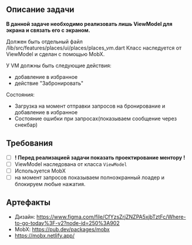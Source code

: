 ## Описание задачи

**В данной задаче необходимо реализовать лишь ViewModel для экрана и связать его с экраном.**

Должен быть отдельный файл /lib/src/features/places/ui/places/places_vm.dart
Класс наследуется от ViewModel и сделан с помощью MobX.

У VM должны быть следующие действия:
- добавление в избранное
- действие "Забронировать"

Состояния:
- Загрузка на момент отправки запросов на бронирование и добавление в избранное
- Состояние ошибки при запросах(показываем сообщение через снекбар)

## Требования

* [ ] **! Перед реализацией задачи показать проектирование ментору !**
* [ ] ViewModel наследована от класса  `ViewModel`
* [ ] Используется MobX
* [ ] на момент запросов показываем полноэкранный лоадер и блокируем любые нажатия.

## Артефакты

- Дизайн: https://www.figma.com/file/CfYzsZrjZNZPA5xjbTztFc/Where-to-go-today%3F-v2?node-id=250%3A902
- MobX: https://pub.dev/packages/mobx
- https://mobx.netlify.app/

 